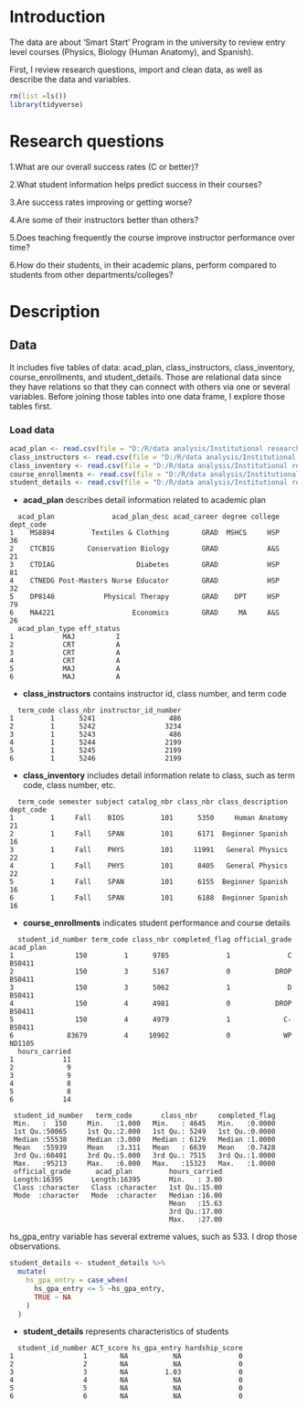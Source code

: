 # Introduction
The data are about ‘Smart Start’ Program  in the university to review entry level courses (Physics, Biology (Human Anatomy), and Spanish). 

First, I review research questions, import and clean data, as well as describe the data and variables.




```r
rm(list =ls())
library(tidyverse)
```


# Research questions

1.What are our overall success rates (C or better)?

2.What student information helps predict success in their courses?

3.Are success rates improving or getting worse?

4.Are some of their instructors better than others? 

5.Does teaching frequently the course improve instructor performance over time?

6.How do their students, in their academic plans, perform compared to students from other departments/colleges?


# Description

## Data

It includes five tables of data: acad_plan, class_instructors, class_inventory, course_enrollments, and student_details. Those are relational data since they have relations so that they can connect with others via one or several variables. Before joining those tables into one data frame, I explore those tables first.

### Load data



```r
acad_plan <- read.csv(file = "D:/R/data analysis/Institutional research/technical-exercise/content/docs/data/acad_plan.csv")
class_instructors <- read.csv(file = "D:/R/data analysis/Institutional research/technical-exercise/content/docs/data/class_instructors.csv")
class_inventory <- read.csv(file = "D:/R/data analysis/Institutional research/technical-exercise/content/docs/data/class_inventory.csv")
course_enrollments <- read.csv(file = "D:/R/data analysis/Institutional research/technical-exercise/content/docs/data/course_enrollments.csv")
student_details <- read.csv(file = "D:/R/data analysis/Institutional research/technical-exercise/content/docs/data/student_details.csv")
```

+  **acad_plan** describes detail information related to academic plan

```
  acad_plan              acad_plan_desc acad_career degree college dept_code
1    MS8894         Textiles & Clothing        GRAD  MSHCS     HSP        36
2    CTCBIG        Conservation Biology        GRAD            A&S        21
3    CTDIAG                    Diabetes        GRAD            HSP        81
4    CTNEDG Post-Masters Nurse Educator        GRAD            HSP        32
5    DP8140            Physical Therapy        GRAD    DPT     HSP        79
6    MA4221                   Economics        GRAD     MA     A&S        26
  acad_plan_type eff_status
1            MAJ          I
2            CRT          A
3            CRT          A
4            CRT          A
5            MAJ          A
6            MAJ          A
```

+ **class_instructors** contains instructor id, class number, and term code

```
  term_code class_nbr instructor_id_number
1         1      5241                  486
2         1      5242                 3234
3         1      5243                  486
4         1      5244                 2199
5         1      5245                 2199
6         1      5246                 2199
```

+ **class_inventory** includes detail information relate to class, such as term code, class number, etc.

```
  term_code semester subject catalog_nbr class_nbr class_description dept_code
1         1     Fall    BIOS         101      5350     Human Anatomy        21
2         1     Fall    SPAN         101      6171  Beginner Spanish        16
3         1     Fall    PHYS         101     11991   General Physics        22
4         1     Fall    PHYS         101      8405   General Physics        22
5         1     Fall    SPAN         101      6155  Beginner Spanish        16
6         1     Fall    SPAN         101      6188  Beginner Spanish        16
```

+ **course_enrollments** indicates student performance and course details

```
  student_id_number term_code class_nbr completed_flag official_grade acad_plan
1               150         1      9785              1              C    BS0411
2               150         3      5167              0           DROP    BS0411
3               150         3      5062              1              D    BS0411
4               150         4      4981              0           DROP    BS0411
5               150         4      4979              1             C-    BS0411
6             83679         4     10902              0             WP    ND1105
  hours_carried
1            11
2             9
3             9
4             8
5             8
6            14
```

```
 student_id_number   term_code       class_nbr     completed_flag  
 Min.   :  150     Min.   :1.000   Min.   : 4645   Min.   :0.0000  
 1st Qu.:50065     1st Qu.:2.000   1st Qu.: 5249   1st Qu.:0.0000  
 Median :55538     Median :3.000   Median : 6129   Median :1.0000  
 Mean   :55939     Mean   :3.311   Mean   : 6639   Mean   :0.7428  
 3rd Qu.:60401     3rd Qu.:5.000   3rd Qu.: 7515   3rd Qu.:1.0000  
 Max.   :95213     Max.   :6.000   Max.   :15323   Max.   :1.0000  
 official_grade      acad_plan         hours_carried  
 Length:16395       Length:16395       Min.   : 3.00  
 Class :character   Class :character   1st Qu.:15.00  
 Mode  :character   Mode  :character   Median :16.00  
                                       Mean   :15.63  
                                       3rd Qu.:17.00  
                                       Max.   :27.00  
```
hs_gpa_entry variable has several extreme values, such as 533. I drop those observations.

```r
student_details <- student_details %>%
  mutate(
    hs_gpa_entry = case_when(
      hs_gpa_entry <= 5 ~hs_gpa_entry, 
      TRUE ~ NA
    )
  )
```


+ **student_details** represents characteristics of students

```
  student_id_number ACT_score hs_gpa_entry hardship_score
1                 1        NA           NA              0
2                 2        NA           NA              0
3                 3        NA         1.03              0
4                 4        NA           NA              0
5                 5        NA           NA              0
6                 6        NA           NA              0
```













